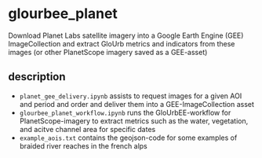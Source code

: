 # glourbee_planet
Download Planet Labs satellite imagery into a Google Earth Engine (GEE) ImageCollection and extract GloUrb metrics and indicators from these images (or other PlanetScope imagery saved as a GEE-asset)


## description
- `planet_gee_delivery.ipynb` assists to request images for a given AOI and period and order and deliver them into a GEE-ImageCollection asset
- `glourbee_planet_workflow.ipynb` runs the GloUrbEE-workflow for PlanetScope-imagery to extract metrics such as the water, vegetation, and acitve channel area for specific dates
- `example_aois.txt` contains the geojson-code for some examples of braided river reaches in the french alps
